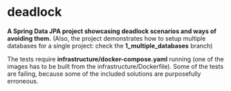 # deadlock

**A Spring Data JPA project showcasing deadlock scenarios and ways of avoiding them.** (Also, the project demonstrates how to setup multiple databases for a single project: check the **1_multiple_databases** branch)

The tests require **infrastructure/docker-compose.yaml** running (one of the images has to be built from the infrastructure/Dockerfile). Some of the tests are failing, because some of the included solutions are purposefully erroneous.

